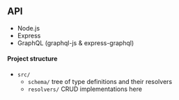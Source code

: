 ## API

- Node.js
- Express
- GraphQL (graphql-js & express-graphql)

#### Project structure

- `src/`
  - `schema/` tree of type definitions and their resolvers
  - `resolvers/` CRUD implementations here
